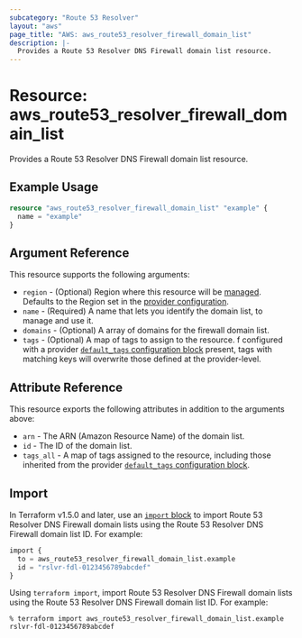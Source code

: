 ```yaml
---
subcategory: "Route 53 Resolver"
layout: "aws"
page_title: "AWS: aws_route53_resolver_firewall_domain_list"
description: |-
  Provides a Route 53 Resolver DNS Firewall domain list resource.
---
```


# Resource: aws_route53_resolver_firewall_domain_list

Provides a Route 53 Resolver DNS Firewall domain list resource.

## Example Usage

```terraform
resource "aws_route53_resolver_firewall_domain_list" "example" {
  name = "example"
}
```

## Argument Reference

This resource supports the following arguments:

* `region` - (Optional) Region where this resource will be [managed](https://docs.aws.amazon.com/general/latest/gr/rande.html#regional-endpoints). Defaults to the Region set in the [provider configuration](https://registry.terraform.io/providers/hashicorp/aws/latest/docs#aws-configuration-reference).
* `name` - (Required) A name that lets you identify the domain list, to manage and use it.
* `domains` - (Optional) A array of domains for the firewall domain list.
* `tags` - (Optional) A map of tags to assign to the resource. f configured with a provider [`default_tags` configuration block](https://registry.terraform.io/providers/hashicorp/aws/latest/docs#default_tags-configuration-block) present, tags with matching keys will overwrite those defined at the provider-level.

## Attribute Reference

This resource exports the following attributes in addition to the arguments above:

* `arn` - The ARN (Amazon Resource Name) of the domain list.
* `id` - The ID of the domain list.
* `tags_all` - A map of tags assigned to the resource, including those inherited from the provider [`default_tags` configuration block](https://registry.terraform.io/providers/hashicorp/aws/latest/docs#default_tags-configuration-block).

## Import

In Terraform v1.5.0 and later, use an [`import` block](https://developer.hashicorp.com/terraform/language/import) to import  Route 53 Resolver DNS Firewall domain lists using the Route 53 Resolver DNS Firewall domain list ID. For example:

```terraform
import {
  to = aws_route53_resolver_firewall_domain_list.example
  id = "rslvr-fdl-0123456789abcdef"
}
```

Using `terraform import`, import  Route 53 Resolver DNS Firewall domain lists using the Route 53 Resolver DNS Firewall domain list ID. For example:

```console
% terraform import aws_route53_resolver_firewall_domain_list.example rslvr-fdl-0123456789abcdef
```
